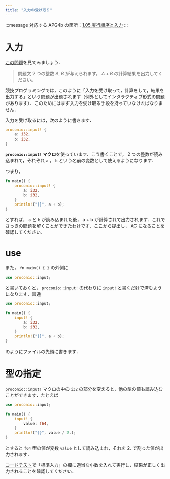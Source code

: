 ```yaml
---
title: "入力の受け取り"
---
```

:::message
対応する APG4b の箇所：[1.05.実行順序と入力](https://atcoder.jp/contests/apg4b/tasks/APG4b_f)
:::
# 入力
[この問題](https://atcoder.jp/contests/apg4b/tasks/APG4b_cr)を見てみましょう．
> 問題文
> 2 つの整数 $A$, $B$ が与えられます。 $A + B$ の計算結果を出力してください。 

競技プログラミングでは，このように「入力を受け取って，計算をして，結果を出力する」という問題が出題されます（例外としてインタラクティブ形式の問題があります）．このためにはまず入力を受け取る手段を持っていなければなりません．

入力を受け取るには，次のように書きます．
```rust
proconio::input! {
    a: i32,
    b: i32,
}
```
**`proconio::input!` マクロ**を使っています．こう書くことで， 2 つの整数が読み込まれて，それぞれ `a` ， `b` という名前の変数として使えるようになります．

つまり，
```rust
fn main() {
    proconio::input! {
        a: i32,
        b: i32,
    }
    println!("{}", a + b);
}
```
とすれば， `a` と `b` が読み込まれた後， a + b が計算されて出力されます．これでさっきの問題を解くことができたわけです．[ここ](https://atcoder.jp/contests/apg4b/tasks/APG4b_cr#sourceCode)から提出し， AC になることを確認してください．
# use
また， `fn main() { }` の外側に
```rust
use proconio::input;
```
と書いておくと， `proconio::input!` の代わりに `input!` と書くだけで済むようになります．普通
```rust
use proconio::input;

fn main() {
    input! {
        a: i32,
        b: i32,
    }
    println!("{}", a + b);
}
```
のようにファイルの先頭に書きます．
# 型の指定
`proconio::input!` マクロの中の `i32` の部分を変えると，他の型の値も読み込むことができます．たとえば
```rust
use proconio::input;

fn main() {
    input! {
        value: f64,
    }
    println!("{}", value / 2.);
}
```
とすると `f64` 型の値が変数 `value` として読み込まれ，それを 2. で割った値が出力されます．

[コードテスト](https://atcoder.jp/contests/practice/custom_test)で「標準入力」の欄に適当な小数を入れて実行し，結果が正しく出力されることを確認してください．
